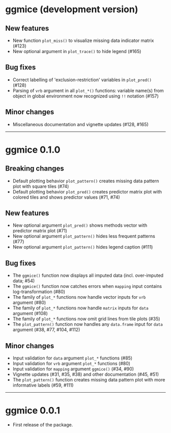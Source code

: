 # ggmice (development version)

## New features

* New function `plot_miss()` to visualize missing data indicator matrix (#123)
* New optional argument in `plot_trace()` to hide legend (#165)

## Bug fixes

* Correct labelling of 'exclusion-restriction' variables in `plot_pred()` (#128)
* Parsing of `vrb` argument in all `plot_*()` functions: variable name(s) from object in global environment now recognized using `!!` notation (#157)

## Minor changes

* Miscellaneous documentation and vignette updates (#128, #165)

---

# ggmice 0.1.0

## Breaking changes

* Default plotting behavior `plot_pattern()` creates missing data pattern plot with square tiles (#74)
* Default plotting behavior `plot_pred()` creates predictor matrix plot with colored tiles and shows predictor values (#71, #74)

## New features

* New optional argument `plot_pred()` shows methods vector with predictor matrix plot (#71)
* New optional argument `plot_pattern()` hides less frequent patterns (#77)
* New optional argument `plot_pattern()` hides legend caption (#111)

## Bug fixes 

* The `ggmice()` function now displays all imputed data (incl. over-imputed data; #54)
* The `ggmice()` function now catches errors when `mapping` input contains log-transformation (#80)
* The family of `plot_*` functions now handle vector inputs for `vrb` argument (#80)
* The family of `plot_*` functions now handle `matrix` inputs for `data` argument (#108)
* The family of `plot_*` functions now omit grid lines from tile plots (#35)
* The `plot_pattern()` function now handles any `data.frame` input for `data` argument (#38, #77, #104, #112)

## Minor changes

* Input validation for `data` argument `plot_*` functions (#85)
* Input validation for `vrb` argument `plot_*` functions (#80)
* Input validation for `mapping` argument `ggmice()` (#34, #90)
* Vignette updates (#31, #35, #38) and other documentation (#45, #51)
* The `plot_pattern()` function creates missing data pattern plot with more informative labels (#59, #111)

---

# ggmice 0.0.1

* First release of the package.
